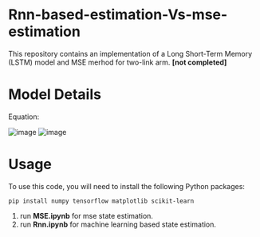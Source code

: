 # Rnn-based-estimation-Vs-mse-estimation

This repository contains an implementation of a Long Short-Term Memory (LSTM) model and MSE merhod for two-link arm. **[not completed]**


# Model Details

Equation:

![image](https://github.com/user-attachments/assets/ee703665-e9fc-4a62-a058-3615cb91482e)
![image](https://github.com/user-attachments/assets/4a1639cc-5acf-4815-bef1-9d010562d29a)

# Usage 

To use this code, you will need to install the following Python packages:

```
pip install numpy tensorflow matplotlib scikit-learn
```

1) run **MSE.ipynb** for mse state estimation.
2) run **Rnn.ipynb** for machine learning based state estimation.

